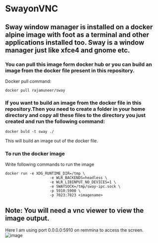 # SwayonVNC

## Sway window manager is installed on a docker alpine image with foot as a terminal and other applications installed too. Sway is a window manager just like xfce4 and gnome etc. 

### You can pull this image form docker hub or you can build an image from the docker file present in this repository.

Docker pull command: 

``` 
docker pull rajamuneer/sway

```

### If you want to build an image from the docker file in this repository.Then you need to create a folder in your home directory and copy all these files to the directory you just created and run the following command:

```
docker buld -t sway ./

```

This will build an image out of the docker file.

### To run the docker image

Write following commands to run the image

```
docker run -e XDG_RUNTIME_DIR=/tmp \
                    -e WLR_BACKENDS=headless \
                    -e WLR_LIBINPUT_NO_DEVICES=1 \
                    -e SWAYSOCK=/tmp/sway-ipc.sock \
                    -p 5910:5900 \
                    -p 7023:7023 <imagename>

```

## Note: You will need a vnc viewer to view the image output.
Here I am using port 0.0.0.0:5910 on remmina to access the screen.
![image](https://user-images.githubusercontent.com/105891199/197418956-3480b56f-f68b-4907-8593-435887fd816f.png)

